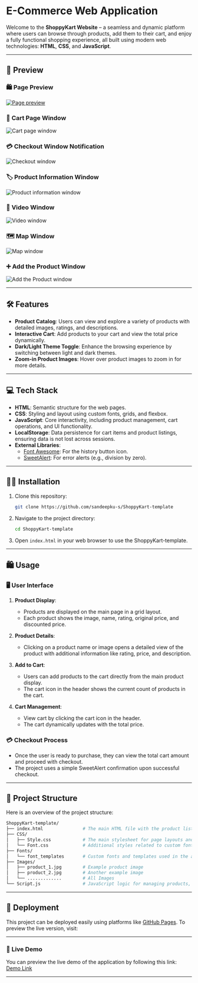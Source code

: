 # E-Commerce Web Application

Welcome to the **ShoppyKart Website** – a seamless and dynamic platform where users can browse through products, add them to their cart, and enjoy a fully functional shopping experience, all built using modern web technologies: **HTML**, **CSS**, and **JavaScript**.

---

## 📸 Preview  
### 🛍️ **Page Preview**  
[![Page preview](Images/page_preview.jpg)](Images/My_WebSite_preview_video.mp4)
### 🛒 **Cart Page Window**  
![Cart page window](Images/cart.png)  
### 💳 **Checkout Window Notification**  
![Checkout window](Images/checkout.png)  
### 🏷️ **Product Information Window**  
![Product information window](Images/product_information.png)  
### 🎥 **Video Window**  
![Video window](Images/display_video.png)  
### 🗺️ **Map Window**  
![Map window](Images/map.png)  
### ➕ **Add the Product Window**  
![Add the Product window](Images/add_product.png)

---

## 🛠 **Features**

- **Product Catalog**: Users can view and explore a variety of products with detailed images, ratings, and descriptions.
- **Interactive Cart**: Add products to your cart and view the total price dynamically.
- **Dark/Light Theme Toggle**: Enhance the browsing experience by switching between light and dark themes.
- **Zoom-in Product Images**: Hover over product images to zoom in for more details.

---

## 💻 **Tech Stack**

- **HTML**: Semantic structure for the web pages.
- **CSS**: Styling and layout using custom fonts, grids, and flexbox.
- **JavaScript**: Core interactivity, including product management, cart operations, and UI functionality.
- **LocalStorage**: Data persistence for cart items and product listings, ensuring data is not lost across sessions.
- **External Libraries**:
  - [Font Awesome](https://fontawesome.com/): For the history button icon.
  - [SweetAlert](https://sweetalert.js.org/): For error alerts (e.g., division by zero).

---

## 👨‍💻 Installation

1. Clone this repository:
   ```bash
   git clone https://github.com/sandeepku-s/ShoppyKart-template
   ```
2. Navigate to the project directory:
   ```bash
   cd ShoppyKart-template
   ```
3. Open `index.html` in your web browser to use the ShoppyKart-template.

---

## 🛍️ Usage

### 🖥️ **User Interface**

1. **Product Display**:
   - Products are displayed on the main page in a grid layout.
   - Each product shows the image, name, rating, original price, and discounted price.
   
2. **Product Details**:
   - Clicking on a product name or image opens a detailed view of the product with additional information like rating, price, and description.
   
3. **Add to Cart**:
   - Users can add products to the cart directly from the main product display.
   - The cart icon in the header shows the current count of products in the cart.

4. **Cart Management**:
   - View cart by clicking the cart icon in the header.
   - The cart dynamically updates with the total price.

### 💳 **Checkout Process**

- Once the user is ready to purchase, they can view the total cart amount and proceed with checkout.
- The project uses a simple SweetAlert confirmation upon successful checkout.
  
---

## 📂 Project Structure

Here is an overview of the project structure:

```bash
ShoppyKart-template/
├── index.html               # The main HTML file with the product listing and cart structure
├── CSS/
│   ├── Style.css            # The main stylesheet for page layouts and UI
│   └── Font.css             # Additional styles related to custom fonts
├── Fonts/
│   └── font_templates       # Custom fonts and templates used in the app
├── Images/
│   ├── product_1.jpg        # Example product image
│   ├── product_2.jpg        # Another example image
│   └── .............	     # All Images
└── Script.js                # JavaScript logic for managing products, cart, and UI behavior
```

---

## 🚀 Deployment

This project can be deployed easily using platforms like [GitHub Pages](https://pages.github.com/). To preview the live version, visit:

---

### 🚀 **Live Demo** 
You can preview the live demo of the application by following this link:
[Demo Link](https://sandeepku-s.github.io/ShoppyKart-template/)

---
